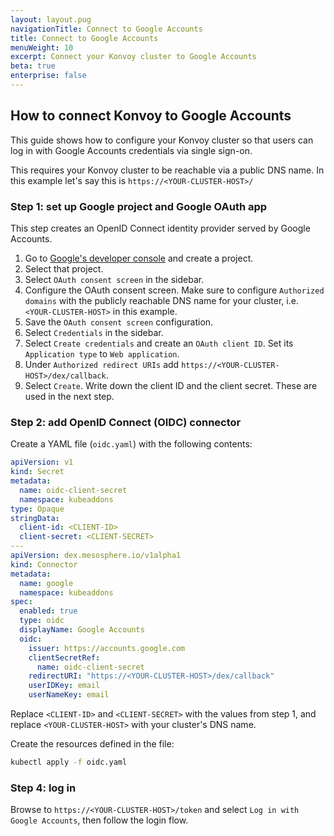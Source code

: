 ```yaml
---
layout: layout.pug
navigationTitle: Connect to Google Accounts
title: Connect to Google Accounts
menuWeight: 10
excerpt: Connect your Konvoy cluster to Google Accounts
beta: true
enterprise: false
---
```


## How to connect Konvoy to Google Accounts

This guide shows how to configure your Konvoy cluster so that users can log in with Google Accounts credentials via single sign-on.

This requires your Konvoy cluster to be reachable via a public DNS name. In this example let's say this is `https://<YOUR-CLUSTER-HOST>/`

### Step 1: set up Google project and Google OAuth app

This step creates an OpenID Connect identity provider served by Google Accounts.

1. Go to [Google's developer console] and create a project.
2. Select that project.
3. Select `OAuth consent screen` in the sidebar.
4. Configure the OAuth consent screen. Make sure to configure `Authorized domains` with the publicly reachable DNS name for your cluster, i.e. `<YOUR-CLUSTER-HOST>` in this example.
5. Save the `OAuth consent screen` configuration.
6. Select `Credentials` in the sidebar.
7. Select `Create credentials` and create an `OAuth client ID`. Set its `Application type` to `Web application`.
8. Under `Authorized redirect URIs` add `https://<YOUR-CLUSTER-HOST>/dex/callback`.
9. Select `Create`. Write down the client ID and the client secret. These are used in the next step.

### Step 2: add OpenID Connect (OIDC) connector

Create a YAML file (`oidc.yaml`) with the following contents:

```yaml
apiVersion: v1
kind: Secret
metadata:
  name: oidc-client-secret
  namespace: kubeaddons
type: Opaque
stringData:
  client-id: <CLIENT-ID>
  client-secret: <CLIENT-SECRET>
---
apiVersion: dex.mesosphere.io/v1alpha1
kind: Connector
metadata:
  name: google
  namespace: kubeaddons
spec:
  enabled: true
  type: oidc
  displayName: Google Accounts
  oidc:
    issuer: https://accounts.google.com
    clientSecretRef:
      name: oidc-client-secret
    redirectURI: "https://<YOUR-CLUSTER-HOST>/dex/callback"
    userIDKey: email
    userNameKey: email
```

Replace `<CLIENT-ID>` and `<CLIENT-SECRET>` with the values from step 1, and replace `<YOUR-CLUSTER-HOST>` with your cluster's DNS name.

Create the resources defined in the file:

```bash
kubectl apply -f oidc.yaml
```

### Step 4: log in

Browse to `https://<YOUR-CLUSTER-HOST>/token` and select `Log in with Google Accounts`, then follow the login flow.

[Google's developer console]: https://console.developers.google.com
